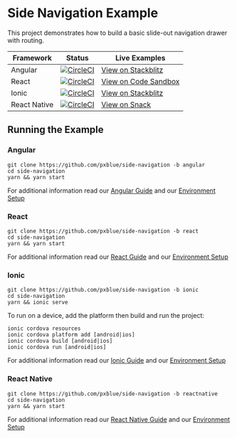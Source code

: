 # Side Navigation Example
This project demonstrates how to build a basic slide-out navigation drawer with routing.

| Framework           | Status       | Live Examples  |
| ---------------- |--------------|------------------|
| Angular | [![CircleCI](https://circleci.com/gh/pxblue/side-navigation/tree/angular.svg?style=shield)](https://circleci.com/gh/pxblue/side-navigation/tree/angular) | [View on Stackblitz](https://stackblitz.com/github/pxblue/side-navigation/tree/angular)
| React | [![CircleCI](https://circleci.com/gh/pxblue/side-navigation/tree/react.svg?style=shield)](https://circleci.com/gh/pxblue/side-navigation/tree/react) | [View on Code Sandbox](https://codesandbox.io/s/github/pxblue/side-navigation/tree/react)
| Ionic | [![CircleCI](https://circleci.com/gh/pxblue/side-navigation/tree/ionic.svg?style=shield)](https://circleci.com/gh/pxblue/side-navigation/tree/ionic) | [View on Stackblitz](https://stackblitz.com/github/pxblue/side-navigation/tree/ionic)
| React Native | [![CircleCI](https://circleci.com/gh/pxblue/side-navigation/tree/reactnative.svg?style=shield)](https://circleci.com/gh/pxblue/side-navigation/tree/reactnative) | [View on Snack](https://snack.expo.io/@git/github.com/pxblue/side-navigation@reactnative?preview=true&platform=ios)

## Running the Example
### Angular
```
git clone https://github.com/pxblue/side-navigation -b angular
cd side-navigation
yarn && yarn start
```
For additional information read our [Angular Guide](https://pxblue.github.io/development/frameworks-web/angular) and our [Environment Setup](https://pxblue.github.io/development/environment)

### React
```
git clone https://github.com/pxblue/side-navigation -b react
cd side-navigation
yarn && yarn start
```
For additional information read our [React Guide](https://pxblue.github.io/development/frameworks-web/react) and our [Environment Setup](https://pxblue.github.io/development/environment)

### Ionic
```
git clone https://github.com/pxblue/side-navigation -b ionic
cd side-navigation
yarn && ionic serve
```
To run on a device, add the platform then build and run the project:
```
ionic cordova resources
ionic cordova platform add [android|ios]
ionic cordova build [android|ios]
ionic cordova run [android|ios]
```
For additional information read our [Ionic Guide](https://pxblue.github.io/development/frameworks-mobile/ionic) and our [Environment Setup](https://pxblue.github.io/development/environment)

### React Native

```
git clone https://github.com/pxblue/side-navigation -b reactnative
cd side-navigation
yarn && yarn start
```
For additional information read our [React Native Guide](https://pxblue.github.io/development/frameworks-mobile/react-native) and our [Environment Setup](https://pxblue.github.io/development/environment)
